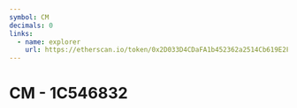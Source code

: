 ```yaml
---
symbol: CM
decimals: 0
links:
  - name: explorer
    url: https://etherscan.io/token/0x2D033D4CDaFA1b452362a2514Cb619E2F7B3A869
---
```


# CM - 1C546832
